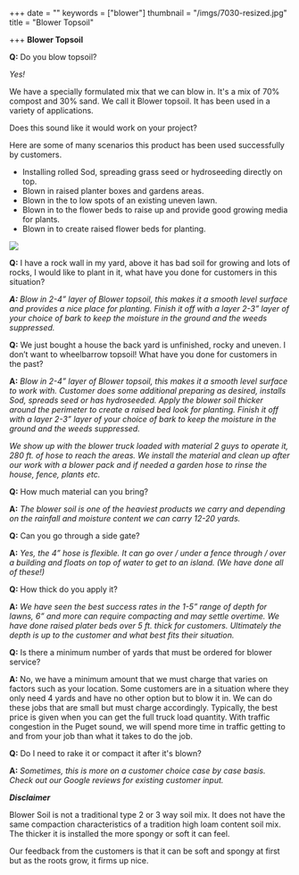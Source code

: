 +++
date = ""
keywords = ["blower"]
thumbnail = "/imgs/7030-resized.jpg"
title = "Blower Topsoil"

+++
**Blower Topsoil** 

**Q:** Do you blow topsoil? 

_Yes!_

We have a specially formulated mix that we can blow in. It's a mix of 70% compost and 30% sand. We call it Blower topsoil. It has been used in a variety of applications.

Does this sound like it would work on your project?

Here are some of many scenarios this product has been used successfully by customers.

* Installing rolled Sod, spreading grass seed or hydroseeding directly on top.
* Blown in raised planter boxes and gardens areas.
* Blown in the to low spots of an existing uneven lawn.
* Blown in to the flower beds to raise up and provide good growing media for plants.
* Blown in to create raised flower beds for planting.

![](/imgs/7030-resized.jpg)

**Q:** I have a rock wall in my yard, above it has bad soil for growing and lots of rocks, I would like to plant in it, what have you done for customers in this situation?

**_A:_** _Blow in 2-4” layer of Blower topsoil, this makes it a smooth level surface and provides a nice place for planting. Finish it off with a layer 2-3” layer of your choice of bark to keep the moisture in the ground and the weeds suppressed._

**Q:** We just bought a house the back yard is unfinished, rocky and uneven. I don’t want to wheelbarrow topsoil! What have you done for customers in the past?

**A:** _Blow in 2-4” layer of Blower topsoil, this makes it a smooth level surface to work with. Customer does some additional preparing as desired, installs Sod, spreads seed or has hydroseeded. Apply the blower soil thicker around the perimeter to create a raised bed look for planting. Finish it off with a layer 2-3” layer of your choice of bark to keep the moisture in the ground and the weeds suppressed._

_We show up with the blower truck loaded with material 2 guys to operate it, 280 ft. of hose to reach the areas. We install the material and clean up after our work with a blower pack and if needed a garden hose to rinse the house, fence, plants etc._

**Q:** How much material can you bring? 

**A:** _The blower soil is one of the heaviest products we carry and depending on the rainfall and moisture content we can carry 12-20 yards._

**Q:** Can you go through a side gate? 

**A:** _Yes, the 4” hose is flexible. It can go over / under a fence through / over a building and floats on top of water to get to an island. (We have done all of these!)_

**Q:** How thick do you apply it? 

**A:** _We have seen the best success rates in the 1-5” range of depth for lawns, 6” and more can require compacting and may settle overtime. We have done raised plater beds over 5 ft. thick for customers. Ultimately the depth is up to the customer and what best fits their situation._

**Q:** Is there a minimum number of yards that must be ordered for blower service? 

**A:** No, we have a minimum amount that we must charge that varies on factors such as your location. Some customers are in a situation where they only need 4 yards and have no other option but to blow it in. We can do these jobs that are small but must charge accordingly. Typically, the best price is given when you can get the full truck load quantity. With traffic congestion in the Puget sound, we will spend more time in traffic getting to and from your job than what it takes to do the job.

**Q:** Do I need to rake it or compact it after it's blown? 

**A:** _Sometimes, this is more on a customer choice case by case basis. Check out our Google reviews for existing customer input._

**_Disclaimer_**

Blower Soil is not a traditional type 2 or 3 way soil mix. It does not have the same compaction characteristics of a tradition high loam content soil mix. The thicker it is installed the more spongy or soft it can feel.

Our feedback from the customers is that it can be soft and spongy at first but as the roots grow, it firms up nice.